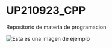 # UP210923_CPP
Repositorio de materia de programacion

![Esta es una imagen de ejemplo](https://github.com/UP210923/UP210923_CPP/blob/main/imagenes/%C3%ADndice.jpeg)

